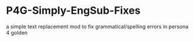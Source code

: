 # P4G-Simply-EngSub-Fixes
a simple text replacement mod to fix grammatical/spelling errors in persona 4 golden
